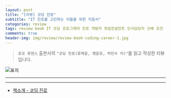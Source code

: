 ```yaml
---  
layout: post  
title: "[리뷰] 코딩 진로"  
subtitle: "IT 진로를 고민하는 이들을 위한 지침서"  
categories: review  
tags: review book IT 코딩 프로그래머 진로 개발자 취업컨설턴트 인사담당자 선배 조언 커리어  
comments: true  
header-img: img/review/review-book-coding-career-1.jpg
---  
```

  
> `호모 루덴스` 출판사의 `"코딩 진로(류채윤, 맹윤호, 박민수 저)"`를 읽고 작성한 리뷰입니다.  

![표지](https://theorydb.github.io/assets/img/review/review-book-coding-career-1.jpg)  

---

---

* [책소개 - 코딩 진로](http://www.yes24.com/Product/Goods/97388530)

